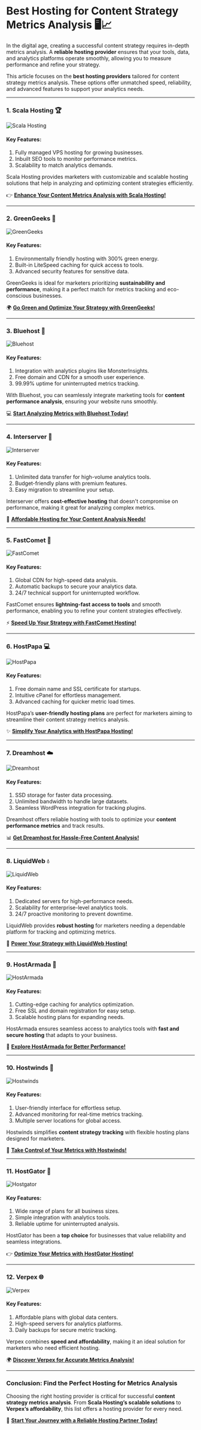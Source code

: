 # Best Hosting for Content Strategy Metrics Analysis 🖥️📈

In the digital age, creating a successful content strategy requires in-depth metrics analysis. A **reliable hosting provider** ensures that your tools, data, and analytics platforms operate smoothly, allowing you to measure performance and refine your strategy.  

This article focuses on the **best hosting providers** tailored for content strategy metrics analysis. These options offer unmatched speed, reliability, and advanced features to support your analytics needs.  

---

### 1. Scala Hosting 🏆  
![Scala Hosting](https://i.imgur.com/uJ5JIK3.png "Scala Web Hosting")  
#### Key Features:  
1. Fully managed VPS hosting for growing businesses.  
2. Inbuilt SEO tools to monitor performance metrics.  
3. Scalability to match analytics demands.  

Scala Hosting provides marketers with customizable and scalable hosting solutions that help in analyzing and optimizing content strategies efficiently.  

👉 [**Enhance Your Content Metrics Analysis with Scala Hosting!**](https://snipitx.com/scala-jy)  

---

### 2. GreenGeeks 🌱  
![GreenGeeks](https://i.imgur.com/eEwuntu.jpg "GreenGeeks Hosting")  
#### Key Features:  
1. Environmentally friendly hosting with 300% green energy.  
2. Built-in LiteSpeed caching for quick access to tools.  
3. Advanced security features for sensitive data.  

GreenGeeks is ideal for marketers prioritizing **sustainability and performance**, making it a perfect match for metrics tracking and eco-conscious businesses.  

🌍 [**Go Green and Optimize Your Strategy with GreenGeeks!**](https://snipitx.com/greengeeks-jy)  

---

### 3. Bluehost 🔵  
![Bluehost](https://i.imgur.com/PasFF9E.jpeg "Bluehost Hosting")  
#### Key Features:  
1. Integration with analytics plugins like MonsterInsights.  
2. Free domain and CDN for a smooth user experience.  
3. 99.99% uptime for uninterrupted metrics tracking.  

With Bluehost, you can seamlessly integrate marketing tools for **content performance analysis**, ensuring your website runs smoothly.  

💻 [**Start Analyzing Metrics with Bluehost Today!**](https://snipitx.com/bluehost-jy)  

---

### 4. Interserver 💼  
![Interserver](https://i.imgur.com/OM5dOEW.jpeg "Interserver Hosting")  
#### Key Features:  
1. Unlimited data transfer for high-volume analytics tools.  
2. Budget-friendly plans with premium features.  
3. Easy migration to streamline your setup.  

Interserver offers **cost-effective hosting** that doesn't compromise on performance, making it great for analyzing complex metrics.  

🚀 [**Affordable Hosting for Your Content Analysis Needs!**](https://snipitx.com/interserver-jy)  

---

### 5. FastComet 🚀  
![FastComet](https://i.imgur.com/7qgXuWp.png "FastComet Hosting")  
#### Key Features:  
1. Global CDN for high-speed data analysis.  
2. Automatic backups to secure your analytics data.  
3. 24/7 technical support for uninterrupted workflow.  

FastComet ensures **lightning-fast access to tools** and smooth performance, enabling you to refine your content strategies effectively.  

⚡ [**Speed Up Your Strategy with FastComet Hosting!**](https://snipitx.com/fastcomet-jy)  

---

### 6. HostPapa 💻  
![HostPapa](https://i.imgur.com/ouDTkvl.jpeg "HostPapa Hosting")  
#### Key Features:  
1. Free domain name and SSL certificate for startups.  
2. Intuitive cPanel for effortless management.  
3. Advanced caching for quicker metric load times.  

HostPapa’s **user-friendly hosting plans** are perfect for marketers aiming to streamline their content strategy metrics analysis.  

✨ [**Simplify Your Analytics with HostPapa Hosting!**](https://snipitx.com/hostpapa-jy)  

---

### 7. Dreamhost ☁️  
![Dreamhost](https://i.imgur.com/rXIg8ip.jpeg "Dreamhost Hosting")  
#### Key Features:  
1. SSD storage for faster data processing.  
2. Unlimited bandwidth to handle large datasets.  
3. Seamless WordPress integration for tracking plugins.  

Dreamhost offers reliable hosting with tools to optimize your **content performance metrics** and track results.  

📊 [**Get Dreamhost for Hassle-Free Content Analysis!**](https://snipitx.com/dreamhost-jy)  

---

### 8. LiquidWeb 💧  
![LiquidWeb](https://i.imgur.com/4IvT9SC.jpeg "Liquidweb Hosting")  
#### Key Features:  
1. Dedicated servers for high-performance needs.  
2. Scalability for enterprise-level analytics tools.  
3. 24/7 proactive monitoring to prevent downtime.  

LiquidWeb provides **robust hosting** for marketers needing a dependable platform for tracking and optimizing metrics.  

🚀 [**Power Your Strategy with LiquidWeb Hosting!**](https://snipitx.com/liquidweb-jy)  

---

### 9. HostArmada 🚀  
![HostArmada](https://i.imgur.com/KFbdf3o.jpeg "Hostarmada Hosting")  
#### Key Features:  
1. Cutting-edge caching for analytics optimization.  
2. Free SSL and domain registration for easy setup.  
3. Scalable hosting plans for expanding needs.  

HostArmada ensures seamless access to analytics tools with **fast and secure hosting** that adapts to your business.  

🌟 [**Explore HostArmada for Better Performance!**](https://snipitx.com/hostarmada-jy)  

---

### 10. Hostwinds 🌟  
![Hostwinds](https://i.imgur.com/53aSNXx.jpeg "Hostwinds Hosting")  
#### Key Features:  
1. User-friendly interface for effortless setup.  
2. Advanced monitoring for real-time metrics tracking.  
3. Multiple server locations for global access.  

Hostwinds simplifies **content strategy tracking** with flexible hosting plans designed for marketers.  

🌟 [**Take Control of Your Metrics with Hostwinds!**](https://snipitx.com/hostwinds-jy)  

---

### 11. HostGator 🐊  
![Hostgator](https://i.imgur.com/BcVkH57.jpeg "Hostgator Hosting")  
#### Key Features:  
1. Wide range of plans for all business sizes.  
2. Simple integration with analytics tools.  
3. Reliable uptime for uninterrupted analysis.  

HostGator has been a **top choice** for businesses that value reliability and seamless integrations.  

👉 [**Optimize Your Metrics with HostGator Hosting!**](https://snipitx.com/hostgator-jy)  

---

### 12. Verpex 🌐  
![Verpex](https://i.imgur.com/6x5LhiS.jpeg "Verpex Hosting")  
#### Key Features:  
1. Affordable plans with global data centers.  
2. High-speed servers for analytics platforms.  
3. Daily backups for secure metric tracking.  

Verpex combines **speed and affordability**, making it an ideal solution for marketers who need efficient hosting.  

🌍 [**Discover Verpex for Accurate Metrics Analysis!**](https://snipitx.com/verpex-jy)  

---

### Conclusion: Find the Perfect Hosting for Metrics Analysis  

Choosing the right hosting provider is critical for successful **content strategy metrics analysis**. From **Scala Hosting’s scalable solutions** to **Verpex’s affordability**, this list offers a hosting provider for every need.  

🚀 [**Start Your Journey with a Reliable Hosting Partner Today!**](https://snipitx.com/dreamhost-jy)  
